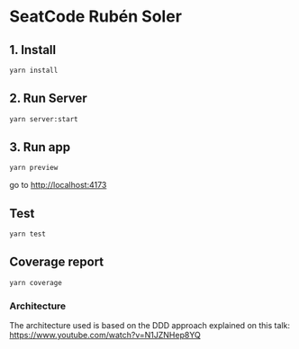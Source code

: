 # SeatCode Rubén Soler

## 1. Install

```bash
yarn install
```

## 2. Run Server

```bash
yarn server:start
```

## 3. Run app

```bash
yarn preview
```

go to <http://localhost:4173>

## Test

```bash
yarn test
```

## Coverage report

```bash
yarn coverage
```

### Architecture

The architecture used is based on the DDD approach explained on this talk: <https://www.youtube.com/watch?v=N1JZNHep8YQ>
